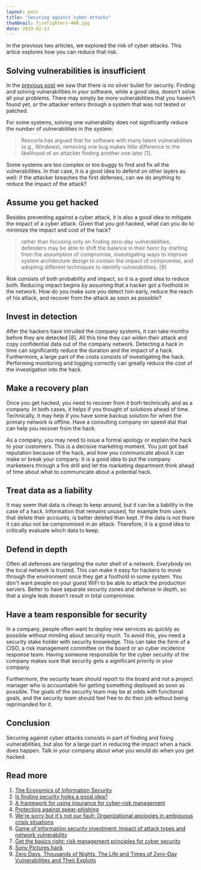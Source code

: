 ```yaml
---
layout: post
title: "Securing against cyber attacks"
thumbnail: firefighters-480.jpg
date: 2019-02-13
---
```


In the previous two articles, we explored the risk of cyber attacks. This artice explores how you can reduce that risk.

<!-- photo source: http://kentuckyguard.dodlive.mil/2016/07/11/fighting-fire-with-cooperation/ -->

## Solving vulnerabilities is insufficient

In the [previous post](/2019/01/16/probability-of-cyberattack/) we saw that there is no silver bullet for security. Finding and solving vulnerabilities in your software, while a good idea, doesn't solve all your problems. There may simply be more vulnerabilities that you haven't found yet, or the attacker enters through a system that was not tested or patched.

For some systems, solving one vulnerability does not significantly reduce the number of vulnerabilities in the system:

> Rescorla has argued that for software with many latent vulnerabilities (e.g., Windows), removing one bug makes little difference to the likelihood of an attacker finding another one later [1].

Some systems are too complex or too buggy to find and fix all the vulnerabilities. In that case, it is a good idea to defend on other layers as well: if the attacker breaches the first defenses, can we do anything to reduce the impact of the attack?

## Assume you get hacked

Besides preventing against a cyber attack, it is also a good idea to mitigate the impact of a cyber attack. Given that you got hacked, what can you do to minimize the impact and cost of the hack?

> rather than focusing only on finding zero-day vulnerabilities, defenders may be able to shift the balance in their favor by starting from the assumption of compromise, investigating ways to improve system architecture design to contain the impact of compromise, and adopting different techniques to identify vulnerabilities. [9]

Risk consists of both probability and impact, so it is a good idea to reduce both. Reducing impact begins by assuming that a hacker got a foothold in the network. How do you make sure you detect him early, reduce the reach of his attack, and recover from the attack as soon as possible?

## Invest in detection

After the hackers have intruded the company systems, it can take months before they are detected [8]. All this time they can widen their attack and copy confidential data out of the company network. Detecting a hack in time can significantly reduce the duration and the impact of a hack. Furthermore, a large part of the costs consists of investigating the hack. Performing monitoring and logging correctly can greatly reduce the cost of the investigation into the hack.

## Make a recovery plan

Once you get hacked, you need to recover from it both technically and as a company. In both cases, it helps if you thought of solutions ahead of time. Technically, it may help if you have some backup solution for when the primary network is offline. Have a consulting company on speed dial that can help you recover from the hack.

As a company, you may need to issue a formal apology or explain the hack to your customers. This is a decisive marketing moment. You just got bad reputation because of the hack, and how you communicate about it can make or break your company. It is a good idea to put the company marketeers through a fire drill and let the marketing department think ahead of time about what to communicate about a potential hack.

## Treat data as a liability

It may seem that data is cheap to keep around, but it can be a liability in the case of a hack. Information that remains unused, for example from users that delete their accounts, is better deleted than kept. If the data is not there it can also not be compromised in an attack. Therefore, it is a good idea to critically evaluate which data to keep.

## Defend in depth

Often all defenses are targeting the outer shell of a network. Everybody on the local network is trusted. This can make it easy for hackers to move through the environment once they get a foothold in some system. You don't want people on your guest WiFi to be able to attack the production servers. Better to have separate security zones and defense in depth, so that a single leak doesn't result in total compromise.

## Have a team responsible for security

In a company, people often want to deploy new services as quickly as possible without minding about security much. To avoid this, you need a security stake holder with security knowledge. This can take the form of a CISO, a risk management committee on the board or an cyber incidence response team. Having someone responsible for the cyber security of the company makes sure that security gets a significant priority in your company.

Furthermore, the security team should report to the board and not a project manager who is accountable for getting something deployed as soon as possible. The goals of the security team may be at odds with functional goals, and the security team should feel free to do their job without being reprimanded for it. 

## Conclusion

Securing against cyber attacks consists in part of finding and fixing vulnerabilities, but also for a large part in reducing the impact when a hack does happen. Talk in your company about what you would do when you get hacked.

## Read more

1. [The Economics of Information Security](http://citeseerx.ist.psu.edu/viewdoc/download?doi=10.1.1.477.2090&rep=rep1&type=pdf)
1. [Is finding security holes a good idea?](http://www.dtc.umn.edu/weis2004/rescorla.pdf)
1. [A framework for using insurance for cyber-risk management](http://ns2.dpix.pestiest.hu/~mfelegyhazi/courses/EconSec/readings/09_Gordon2003FrameworkUsingCyberInsurance.pdf)
1. [Protecting against spear-phishing](http://faronics.com/assets/CFS_2012-01_Jan.pdf)
1. [We're sorry but it's not our fault: Organizational apologies in ambiguous crisis situations](https://onlinelibrary.wiley.com/doi/pdf/10.1111/1468-5973.12169)
1. [Game of information security investment: Impact of attack types and network vulnerability](https://www.sciencedirect.com/science/article/pii/S0957417415002274)
1. [Get the basics right: risk management principles for cyber security](https://www.ncsc.gov.uk/guidance/get-basics-right-risk-management-principles-cyber-security)
1. [Sony Pictures hack](https://en.wikipedia.org/wiki/Sony_Pictures_hack)
1. [Zero Days, Thousands of Nights, The Life and Times of Zero-Day Vulnerabilities and Their Exploits](https://paper.seebug.org/papers/Security%20Conf/Blackhat/2017_us/us-17-Ablon-Bug-Collisions-Meet-Government-Vulnerability-Disclosure-Zero-Days-Thousands-Of-Nights-RAND.pdf)